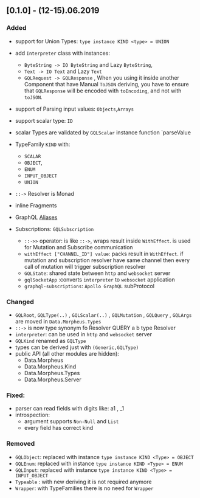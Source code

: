 ## [0.1.0] - (12-15).06.2019

### Added

- support for Union Types: `type instance KIND <type> = UNION`
- add `Interpreter` class with instances:

  - `ByteString -> IO ByteString` and Lazy `ByteString`,
  - `Text -> IO Text` and Lazy `Text`
  - `GQLRequest -> GQLResponse` , When you using it inside another Component that have Manual `ToJSON` deriving,
     you have to ensure that `GQLResponse` will be encoded with `toEncoding`, and not with `toJSON`.

- support of Parsing input values: `Objects`,`Arrays`
- support scalar type: `ID`
- scalar Types are validated by `GQLScalar` instance function `parseValue
- TypeFamily `KIND` with:

  - `SCALAR`
  - `OBJECT`,
  - `ENUM`
  - `INPUT_OBJECT`
  - `UNION`

- `::->` Resolver is Monad

- inline Fragments
- GraphQL [Aliases](https://graphql.org/learn/queries/#aliases)
- Subscriptions:  `GQLSubscription`
    - `::->>` operator:  is like  `::->`, wraps result inside `WithEffect`.
        is used for Mutation  and Subscribe communication
   - `withEffect ["CHANNEL_ID"] value`: packs result in `WithEffect`.
   if mutation and subscription resolver have same channel then
       every call of mutation will trigger subscription resolver
   - `GQLState`: shared  state between `http` and `websocket` server
   - `gqlSocketApp` :converts  `interpreter` to `websocket` application
   - `graphql-subscriptions`: `Apollo GraphQL` subProtocol

### Changed
-  `GQLRoot`, `GQLType(..)` , `GQLScalar(..)` , `GQLMutation` , `GQLQuery`  , `GQLArgs`
    are moved in `Data.Morpheus.Types`
- `::->` is now type synonym fo Resolver QUERY a b  type Resolver
- `interpreter`: can be used in `http` and `websocket` server
- `GQLKind` renamed as `GQLType`
- types can be derived just with `(Generic,GQLType)`
- public API (all other modules are hidden):
  - Data.Morpheus
  - Data.Morpheus.Kind
  - Data.Morpheus.Types
  - Data.Morpheus.Server

### Fixed:

- parser can read fields with digits like: a1 , \_1
- introspection:
  - argument supports `Non-Null` and `List`
  - every field has correct kind

### Removed

- `GQLObject`: replaced with instance `type instance KIND <Type> = OBJECT`
- `GQLEnum`: replaced with instance `type instance KIND <Type> = ENUM`
- `GQLInput`: replaced with instance `type instance KIND <Type> = INPUT_OBJECT`
- `Typeable` : with new deriving it is not required anymore
- `Wrapper`: with TypeFamilies there is no need for `Wrapper`
